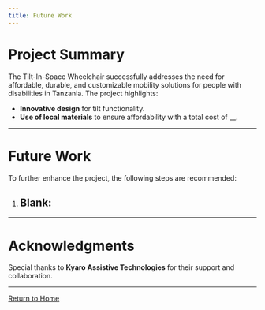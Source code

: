 ```yaml
---
title: Future Work
---
```


<link rel="stylesheet" href="assets/style.css">


<h1 class="manual-header">Project Summary</h1>

The Tilt-In-Space Wheelchair successfully addresses the need for affordable, durable, and customizable mobility solutions for people with disabilities in Tanzania. The project highlights:
- **Innovative design** for tilt functionality.
- **Use of local materials** to ensure affordability with a total cost of __.

---

# Future Work
To further enhance the project, the following steps are recommended:
1. **Blank**:
   - 

---

# Acknowledgments
Special thanks to **Kyaro Assistive Technologies** for their support and collaboration.

---

[Return to Home](index.md)
